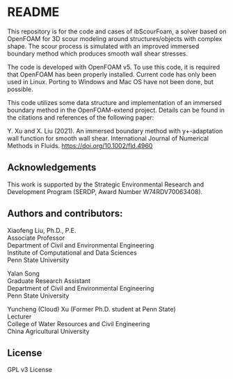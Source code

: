 # README #
This repository is for the code and cases of ibScourFoam, a solver based on OpenFOAM for 3D scour modeling around structures/objects with complex shape. The scour process is simulated with an improved immersed boundary method which produces smooth wall shear stresses. 

The code is developed with OpenFOAM v5. To use this code, it is required that OpenFOAM has been properly installed. Current code has only been used in Linux. Porting to Windows and Mac OS have not been done, but possible.

This code utilizes some data structure and implementation of an immersed boundary method in the OpenFOAM-extend project. Details can be found in the citations and references of the following paper:

Y. Xu and X. Liu (2021). An immersed boundary method with y+-adaptation wall function for smooth wall shear. International Journal of Numerical Methods in Fluids. https://doi.org/10.1002/fld.4960

## Acknowledgements ##
This work is supported by the Strategic Environmental Research and Development Program (SERDP, Award Number W74RDV70063408). 
 
## Authors and contributors: ##
Xiaofeng Liu, Ph.D., P.E.  
Associate Professor  
Department of Civil and Environmental Engineering  
Institute of Computational and Data Sciences  
Penn State University

Yalan Song  
Graduate Research Assistant  
Department of Civil and Environmental Engineering  
Penn State University  

Yuncheng (Cloud) Xu (Former Ph.D. student at Penn State)  
Lecturer  
College of Water Resources and Civil Engineering  
China Agricultural University

## License ##
GPL v3 License



